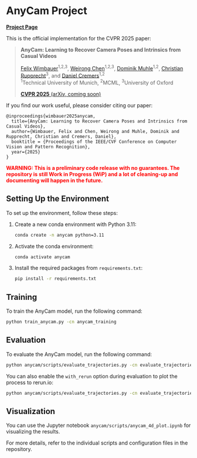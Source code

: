 # AnyCam Project

[**Project Page**](https://fwmb.github.io/anycam)

This is the official implementation for the CVPR 2025 paper:

> **AnyCam: Learning to Recover Camera Poses and Intrinsics from Casual Videos**
>
> [Felix Wimbauer](https://fwmb.github.io/)<sup>1,2,3</sup>, [Weirong Chen](https://chiaki530.github.io/)<sup>1,2,3</sup>, [Dominik Muhle](https://dominikmuhle.github.io/)<sup>1,2</sup>, [Christian Rupprecht](https://chrirupp.github.io/)<sup>3</sup>, and [Daniel Cremers](https://cvg.cit.tum.de/members/cremers)<sup>1,2</sup><br>
> <sup>1</sup>Technical University of Munich, <sup>2</sup>MCML, <sup>3</sup>University of Oxford
> 
> [**CVPR 2025** (arXiv, coming soon)](#)

If you find our work useful, please consider citing our paper:
```
@inproceedings{wimbauer2025anycam,
  title={AnyCam: Learning to Recover Camera Poses and Intrinsics from Casual Videos},
  author={Wimbauer, Felix and Chen, Weirong and Muhle, Dominik and Rupprecht, Christian and Cremers, Daniel},
  booktitle = {Proceedings of the IEEE/CVF Conference on Computer Vision and Pattern Recognition},
  year={2025}
}
```

**<span style="color:red;">WARNING: This is a preliminary code release with no guarantees. The repository is still Work in Progress (WiP) and a lot of cleaning-up and documenting will happen in the future.</span>**

## Setting Up the Environment

To set up the environment, follow these steps:

1. Create a new conda environment with Python 3.11:
    ```sh
    conda create -n anycam python=3.11
    ```

2. Activate the conda environment:
    ```sh
    conda activate anycam
    ```

3. Install the required packages from `requirements.txt`:
    ```sh
    pip install -r requirements.txt
    ```

## Training

To train the AnyCam model, run the following command:
```sh
python train_anycam.py -cn anycam_training
```

## Evaluation

To evaluate the AnyCam model, run the following command:
```sh
python anycam/scripts/evaluate_trajectories.py -cn evaluate_trajectories ++model_path=pretrained_models/anycam_seq8
```

You can also enable the `with_rerun` option during evaluation to plot the process to rerun.io:
```sh
python anycam/scripts/evaluate_trajectories.py -cn evaluate_trajectories ++model_path=pretrained_models/anycam_seq8 ++fit_video.ba_refinement.with_rerun=true
```

## Visualization

You can use the Jupyter notebook `anycam/scripts/anycam_4d_plot.ipynb` for visualizing the results.

For more details, refer to the individual scripts and configuration files in the repository.